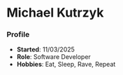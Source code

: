 # Michael Kutrzyk
### Profile
- **Started**: 11/03/2025
- **Role**: Software Developer
- **Hobbies**: Eat, Sleep, Rave, Repeat
